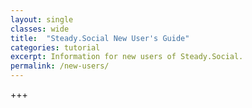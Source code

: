 ```yaml
---
layout: single
classes: wide
title:  "Steady.Social New User's Guide"
categories: tutorial
excerpt: Information for new users of Steady.Social.
permalink: /new-users/
---
```


+++